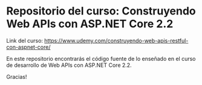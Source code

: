 # Repositorio del curso: Construyendo Web APIs con ASP.NET Core 2.2

Link del curso: https://www.udemy.com/construyendo-web-apis-restful-con-aspnet-core/

En este repositorio encontrarás el código fuente de lo enseñado en el curso de desarrollo de Web APIs con ASP.NET Core 2.2.

Gracias!
